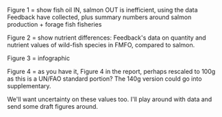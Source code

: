 
Figure 1 = show fish oil IN, salmon OUT is inefficient, using the data Feedback have collected, plus summary numbers around salmon production + forage fish fisheries

Figure 2 = show nutrient differences: Feedback's data on quantity and nutrient values of wild-fish species in FMFO, compared to salmon.



Figure 3 = infographic

Figure 4 = as you have it, Figure 4 in the report, perhaps rescaled to 100g as this is a UN/FAO standard portion? The 140g version could go into supplementary.

We'll want uncertainty on these values too. I'll play around with data and send some draft figures around.
